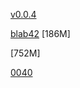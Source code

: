 [v0.0.4](https://github.com/littleflute/blab2/edit/master/README.md)

[blab42](blab42) [186M]

[752M]

[0040](0040)
